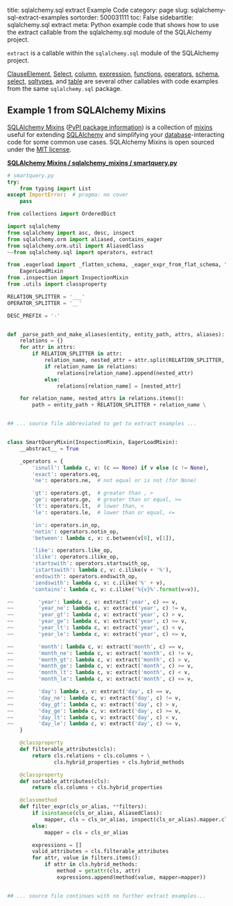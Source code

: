title: sqlalchemy.sql extract Example Code
category: page
slug: sqlalchemy-sql-extract-examples
sortorder: 500031111
toc: False
sidebartitle: sqlalchemy.sql extract
meta: Python example code that shows how to use the extract callable from the sqlalchemy.sql module of the SQLAlchemy project.


`extract` is a callable within the `sqlalchemy.sql` module of the SQLAlchemy project.

<a href="/sqlalchemy-sql-clauseelement-examples.html">ClauseElement</a>,
<a href="/sqlalchemy-sql-select-examples.html">Select</a>,
<a href="/sqlalchemy-sql-column-examples.html">column</a>,
<a href="/sqlalchemy-sql-expression-examples.html">expression</a>,
<a href="/sqlalchemy-sql-functions-examples.html">functions</a>,
<a href="/sqlalchemy-sql-operators-examples.html">operators</a>,
<a href="/sqlalchemy-sql-schema-examples.html">schema</a>,
<a href="/sqlalchemy-sql-select-examples.html">select</a>,
<a href="/sqlalchemy-sql-sqltypes-examples.html">sqltypes</a>,
and <a href="/sqlalchemy-sql-table-examples.html">table</a>
are several other callables with code examples from the same `sqlalchemy.sql` package.

## Example 1 from SQLAlchemy Mixins
[SQLAlchemy Mixins](https://github.com/absent1706/sqlalchemy-mixins)
([PyPI package information](https://pypi.org/project/sqlalchemy-mixins/))
is a collection of
[mixins](https://stackoverflow.com/questions/533631/what-is-a-mixin-and-why-are-they-useful)
useful for extending [SQLAlchemy](/sqlalchemy.html) and simplifying
your [database](/databases.html)-interacting code for some common
use cases. SQLAlchemy Mixins is open sourced under the
[MIT license](https://github.com/absent1706/sqlalchemy-mixins/blob/master/LICENSE.txt).

[**SQLAlchemy Mixins / sqlalchemy_mixins / smartquery.py**](https://github.com/absent1706/sqlalchemy-mixins/blob/master/sqlalchemy_mixins/./smartquery.py)

```python
# smartquery.py
try:
    from typing import List
except ImportError:  # pragma: no cover
    pass

from collections import OrderedDict

import sqlalchemy
from sqlalchemy import asc, desc, inspect
from sqlalchemy.orm import aliased, contains_eager
from sqlalchemy.orm.util import AliasedClass
~~from sqlalchemy.sql import operators, extract

from .eagerload import _flatten_schema, _eager_expr_from_flat_schema, \
    EagerLoadMixin
from .inspection import InspectionMixin
from .utils import classproperty

RELATION_SPLITTER = '___'
OPERATOR_SPLITTER = '__'

DESC_PREFIX = '-'


def _parse_path_and_make_aliases(entity, entity_path, attrs, aliases):
    relations = {}
    for attr in attrs:
        if RELATION_SPLITTER in attr:
            relation_name, nested_attr = attr.split(RELATION_SPLITTER, 1)
            if relation_name in relations:
                relations[relation_name].append(nested_attr)
            else:
                relations[relation_name] = [nested_attr]

    for relation_name, nested_attrs in relations.items():
        path = entity_path + RELATION_SPLITTER + relation_name \


## ... source file abbreviated to get to extract examples ...


class SmartQueryMixin(InspectionMixin, EagerLoadMixin):
    __abstract__ = True

    _operators = {
        'isnull': lambda c, v: (c == None) if v else (c != None),
        'exact': operators.eq,
        'ne': operators.ne,  # not equal or is not (for None)

        'gt': operators.gt,  # greater than , >
        'ge': operators.ge,  # greater than or equal, >=
        'lt': operators.lt,  # lower than, <
        'le': operators.le,  # lower than or equal, <=

        'in': operators.in_op,
        'notin': operators.notin_op,
        'between': lambda c, v: c.between(v[0], v[1]),

        'like': operators.like_op,
        'ilike': operators.ilike_op,
        'startswith': operators.startswith_op,
        'istartswith': lambda c, v: c.ilike(v + '%'),
        'endswith': operators.endswith_op,
        'iendswith': lambda c, v: c.ilike('%' + v),
        'contains': lambda c, v: c.ilike('%{v}%'.format(v=v)),

~~        'year': lambda c, v: extract('year', c) == v,
~~        'year_ne': lambda c, v: extract('year', c) != v,
~~        'year_gt': lambda c, v: extract('year', c) > v,
~~        'year_ge': lambda c, v: extract('year', c) >= v,
~~        'year_lt': lambda c, v: extract('year', c) < v,
~~        'year_le': lambda c, v: extract('year', c) <= v,

~~        'month': lambda c, v: extract('month', c) == v,
~~        'month_ne': lambda c, v: extract('month', c) != v,
~~        'month_gt': lambda c, v: extract('month', c) > v,
~~        'month_ge': lambda c, v: extract('month', c) >= v,
~~        'month_lt': lambda c, v: extract('month', c) < v,
~~        'month_le': lambda c, v: extract('month', c) <= v,

~~        'day': lambda c, v: extract('day', c) == v,
~~        'day_ne': lambda c, v: extract('day', c) != v,
~~        'day_gt': lambda c, v: extract('day', c) > v,
~~        'day_ge': lambda c, v: extract('day', c) >= v,
~~        'day_lt': lambda c, v: extract('day', c) < v,
~~        'day_le': lambda c, v: extract('day', c) <= v,
    }

    @classproperty
    def filterable_attributes(cls):
        return cls.relations + cls.columns + \
               cls.hybrid_properties + cls.hybrid_methods

    @classproperty
    def sortable_attributes(cls):
        return cls.columns + cls.hybrid_properties

    @classmethod
    def filter_expr(cls_or_alias, **filters):
        if isinstance(cls_or_alias, AliasedClass):
            mapper, cls = cls_or_alias, inspect(cls_or_alias).mapper.class_
        else:
            mapper = cls = cls_or_alias

        expressions = []
        valid_attributes = cls.filterable_attributes
        for attr, value in filters.items():
            if attr in cls.hybrid_methods:
                method = getattr(cls, attr)
                expressions.append(method(value, mapper=mapper))


## ... source file continues with no further extract examples...

```

